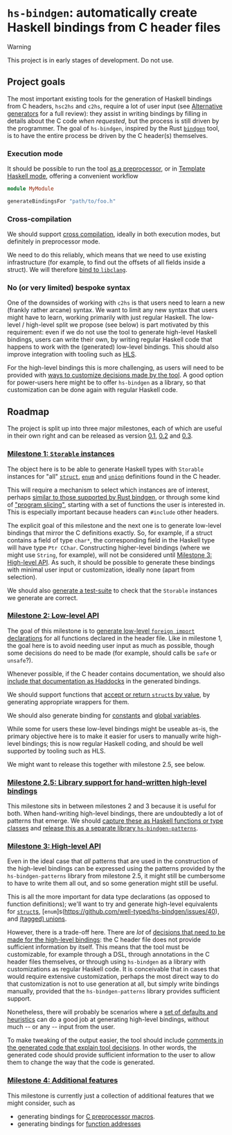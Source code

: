 # `hs-bindgen`: automatically create Haskell bindings from C header files

> [!WARNING]
This project is in early stages of development. Do not use.

## Project goals

The most important existing tools for the generation of Haskell bindings from C
headers, `hsc2hs` and `c2hs`, require a lot of user input (see [Alternative
generators](https://github.com/well-typed/hs-bindgen/tree/main/alternatives) for
a full review): they assist in writing bindings by filling in details about the
C code _when requested_, but the process is still driven by the programmer. The
goal of `hs-bindgen`, inspired by the Rust
[`bindgen`](https://github.com/rust-lang/rust-bindgen) tool, is to have the
entire process be driven by the C header(s) themselves.

### Execution mode

It should be possible to run the tool [as a
preprocessor](https://github.com/well-typed/hs-bindgen/issues/9), or in
[Template Haskell mode](https://github.com/well-typed/hs-bindgen/issues/11),
offering a convenient workflow

```haskell
module MyModule

generateBindingsFor "path/to/foo.h"
```

### Cross-compilation

We should support [cross
compilation](https://github.com/well-typed/hs-bindgen/issues/10), ideally in
both execution modes, but definitely in preprocessor mode.

We need to do this reliably, which means that we need to use existing
infrastructure (for example, to find out the offsets of all fields inside a
struct). We will therefore [bind to
`libclang`](https://github.com/well-typed/hs-bindgen/issues/20).

### No (or very limited) bespoke syntax

One of the downsides of working with `c2hs` is that users need to learn a new
(frankly rather arcane) syntax. We want to limit any new syntax that users might
have to learn, working primarily with just regular Haskell. The low-level /
high-level split we propose (see below) is part motivated by this requirement:
even if we do not use the tool to generate high-level Haskell bindings, users
can write their own, by writing regular Haskell code that happens to work with
the (generated) low-level bindings. This should also improve integration with
tooling such as [HLS](https://github.com/haskell/haskell-language-server).

For the high-level bindings this is more challenging, as users will need to be
provided with [ways to customize decisions made by the
tool](https://github.com/well-typed/hs-bindgen/issues/21). A good option for
power-users here might be to offer `hs-bindgen` as a library, so that
customization can be done again with regular Haskell code.

## Roadmap

The project is split up into three major milestones, each of which are useful in their
own right and can be released as version
[0.1](https://github.com/well-typed/hs-bindgen/issues/29),
[0.2](https://github.com/well-typed/hs-bindgen/issues/30) and
[0.3](https://github.com/well-typed/hs-bindgen/issues/31).

### [Milestone 1: `Storable` instances](https://github.com/well-typed/hs-bindgen/milestone/2)

The object here is to be able to generate Haskell types with `Storable`
instances for "all"
[`struct`](https://github.com/well-typed/hs-bindgen/issues/14),
[`enum`](https://github.com/well-typed/hs-bindgen/issues/15) and
[`union`](https://github.com/well-typed/hs-bindgen/issues/16) definitions found
in the C header.

This will require a mechanism to select which instances are of interest, perhaps
[similar to those supported by Rust
bindgen](https://github.com/well-typed/hs-bindgen/issues/12), or through some
kind of ["program slicing"](https://github.com/well-typed/hs-bindgen/issues/13),
starting with a set of functions the user is interested in. This is especially
important because headers can `#include` other headers.

The explicit goal of this milestone and the next one is to generate low-level
bindings that mirror the C definitions exactly. So, for example, if a struct
contains a field of type `char*`, the corresponding field in the Haskell
type will have type `Ptr CChar`. Constructing higher-level bindings
(where we might use `String`, for example), will not be considered until
[Milestone 3: High-level API](https://github.com/well-typed/hs-bindgen/milestone/4).
As such, it should be possible to generate these bindings with minimal user
input or customization, ideally none (apart from selection).

We should also [generate a
test-suite](https://github.com/well-typed/hs-bindgen/issues/22) to check that
the `Storable` instances we generate are correct.

### [Milestone 2: Low-level API](https://github.com/well-typed/hs-bindgen/milestone/3)

The goal of this milestone is to [generate low-level `foreign import`
declarations](https://github.com/well-typed/hs-bindgen/issues/25) for all
functions declared in the header file. Like in milestone 1, the goal here is to
avoid needing user input as much as possible, though some decisions do need to
be made (for example, should calls be `safe` or `unsafe`?).

Whenever possible, if the C header contains documentation, we should also
[include that documentation as
Haddocks](https://github.com/well-typed/hs-bindgen/issues/26) in the generated
bindings.

We should support functions that [accept or return `struct`s by
value](https://github.com/well-typed/hs-bindgen/issues/37), by generating
appropriate wrappers for them.

We should also generate binding for
[constants](https://github.com/well-typed/hs-bindgen/issues/41) and [global
variables](https://github.com/well-typed/hs-bindgen/issues/42).

While some for users these low-level bindings might be useable as-is, the
primary objective here is to make it easier for users to manually write
high-level bindings; this is now regular Haskell coding, and should be well
supported by tooling such as HLS.

We might want to release this together with milestone 2.5, see below.

### [Milestone 2.5: Library support for hand-written high-level bindings](https://github.com/well-typed/hs-bindgen/milestone/6)

This milestone sits in between milestones 2 and 3 because it is useful for both.
When hand-writing high-level bindings, there are undoubtedly a lot of patterns
that emerge. We should [capture these as Haskell functions or type
classes](https://github.com/well-typed/hs-bindgen/issues/27) and [release this
as a separate library
`hs-bindgen-patterns`](https://github.com/well-typed/hs-bindgen/issues/28).

### [Milestone 3: High-level API](https://github.com/well-typed/hs-bindgen/milestone/4)

Even in the ideal case that _all_ patterns that are used in the construction
of the high-level bindings can be expressed using the patterns provided by the
`hs-bindgen-patterns` library from milestone 2.5, it might still be cumbersome
to have to write them all out, and so some generation might still be useful.

This is all the more important for data type declarations (as opposed to
function definitions); we'll want to try and generate high-level equivalents
for [`struct`s](https://github.com/well-typed/hs-bindgen/issues/39),
[`enum`]s(https://github.com/well-typed/hs-bindgen/issues/40), and
[(tagged) unions](https://github.com/well-typed/hs-bindgen/issues/18).

However, there is a trade-off here. There are _lot_ of [decisions that need to
be made for the high-level
bindings](https://github.com/well-typed/hs-bindgen/issues/21): the C header file
does not provide sufficient information by itself. This means that the tool must
be customizable, for example through a DSL, through annotations in the C header
files themselves, or through using `hs-bindgen` as a library with customizations
as regular Haskell code. It is conceivable that in cases that would require
extensive customization, perhaps the most direct way to do that customization is
not to use generation at all, but simply write bindings manually, provided that
the `hs-bindgen-patterns` library provides sufficient support.

Nonetheless, there will probably be scenarios where a [set of defaults and
heuristics](https://github.com/well-typed/hs-bindgen/issues/32) can do a good
job at generating high-level bindings, without much -- or any -- input from
the user.

To make tweaking of the output easier, the tool should include [comments in the
generated code that explain tool
decisions](https://github.com/well-typed/hs-bindgen/issues/23). In other words,
the generated code should provide sufficient information to the user to allow
them to change the way that the code is generated.

### [Milestone 4: Additional features](https://github.com/well-typed/hs-bindgen/milestone/5)

This milestone is currently just a collection of additional features that we
might consider, such as

* generating bindings for [C preprocessor
  macros](https://github.com/well-typed/hs-bindgen/issues/43).
* generating bindings for [function
  addresses](https://github.com/well-typed/hs-bindgen/issues/46)

